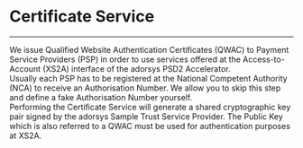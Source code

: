 # Certificate Service

---

We issue Qualified Website Authentication Certificates (QWAC) to
Payment Service Providers (PSP) in order to use services offered at
the Access-to-Account (XS2A) interface of the adorsys PSD2
Accelerator. <br />
Usually each PSP has to be registered at the National Competent
Authority (NCA) to receive an Authorisation Number. We allow you to
skip this step and define a fake Authorisation Number yourself. <br />
Performing the Certificate Service will generate a shared
cryptographic key pair signed by the adorsys Sample Trust Service
Provider. The Public Key which is also referred to a QWAC must be used
for authentication purposes at XS2A.
